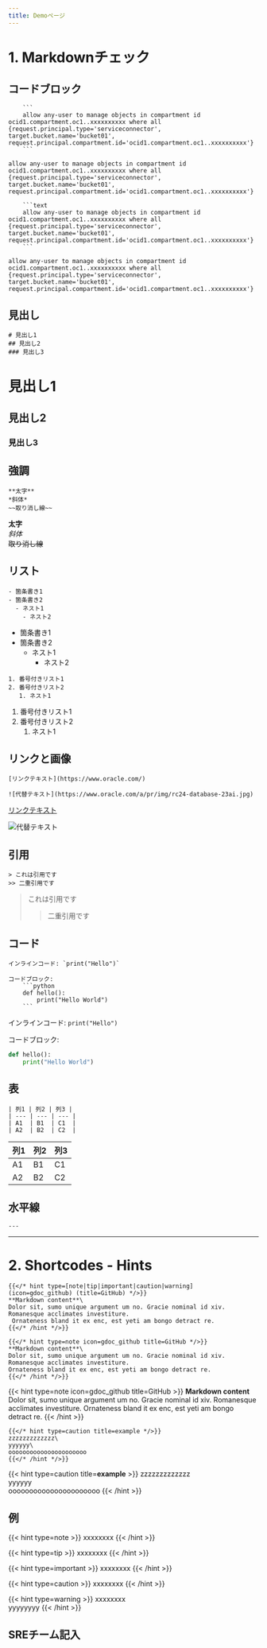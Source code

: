 ```yaml
---
title: Demoページ
---
```


# 1. Markdownチェック

## コードブロック
```
    ```
    allow any-user to manage objects in compartment id ocid1.compartment.oc1..xxxxxxxxxx where all {request.principal.type='serviceconnector', target.bucket.name='bucket01', request.principal.compartment.id='ocid1.compartment.oc1..xxxxxxxxxx'}
    ```
```

```
allow any-user to manage objects in compartment id ocid1.compartment.oc1..xxxxxxxxxx where all {request.principal.type='serviceconnector', target.bucket.name='bucket01', request.principal.compartment.id='ocid1.compartment.oc1..xxxxxxxxxx'}
```

```
    ```text
    allow any-user to manage objects in compartment id ocid1.compartment.oc1..xxxxxxxxxx where all {request.principal.type='serviceconnector', target.bucket.name='bucket01', request.principal.compartment.id='ocid1.compartment.oc1..xxxxxxxxxx'}
    ```
```

```text
allow any-user to manage objects in compartment id ocid1.compartment.oc1..xxxxxxxxxx where all {request.principal.type='serviceconnector', target.bucket.name='bucket01', request.principal.compartment.id='ocid1.compartment.oc1..xxxxxxxxxx'}
```



## 見出し
```
# 見出し1
## 見出し2
### 見出し3
```

# 見出し1
## 見出し2
### 見出し3

## 強調
```
**太字**
*斜体*
~~取り消し線~~
```

**太字**  
*斜体*  
~~取り消し線~~

## リスト
```
- 箇条書き1
- 箇条書き2
  - ネスト1
    - ネスト2
```

- 箇条書き1
- 箇条書き2
  - ネスト1
    - ネスト2

```
1. 番号付きリスト1
2. 番号付きリスト2
   1. ネスト1
```

1. 番号付きリスト1
2. 番号付きリスト2
   1. ネスト1

## リンクと画像
```
[リンクテキスト](https://www.oracle.com/)

![代替テキスト](https://www.oracle.com/a/pr/img/rc24-database-23ai.jpg)
```

[リンクテキスト](https://www.oracle.com/)

![代替テキスト](https://www.oracle.com/a/pr/img/rc24-database-23ai.jpg)


## 引用
```
> これは引用です
>> 二重引用です
```

> これは引用です
>> 二重引用です

## コード
```
インラインコード: `print("Hello")`

コードブロック:
    ```python
    def hello():
        print("Hello World")
    ```
```

インラインコード: `print("Hello")`

コードブロック:
```python
def hello():
    print("Hello World")
```

## 表
```
| 列1 | 列2 | 列3 |
| --- | --- | --- |
| A1  | B1  | C1  |
| A2  | B2  | C2  |
```

| 列1 | 列2 | 列3 |
| --- | --- | --- |
| A1  | B1  | C1  |
| A2  | B2  | C2  |



## 水平線
```
---
```

---


# 2. Shortcodes - Hints
```
{{</* hint type=[note|tip|important|caution|warning] (icon=gdoc_github) (title=GitHub) */>}}
**Markdown content**\
Dolor sit, sumo unique argument um no. Gracie nominal id xiv. Romanesque acclimates investiture.
 Ornateness bland it ex enc, est yeti am bongo detract re.
{{</* /hint */>}}
```

```
{{</* hint type=note icon=gdoc_github title=GitHub */>}}
**Markdown content**\
Dolor sit, sumo unique argument um no. Gracie nominal id xiv. Romanesque acclimates investiture.
Ornateness bland it ex enc, est yeti am bongo detract re.
{{</* /hint */>}}
```

{{< hint type=note icon=gdoc_github title=GitHub >}}
**Markdown content**\
Dolor sit, sumo unique argument um no. Gracie nominal id xiv. Romanesque acclimates investiture.
Ornateness bland it ex enc, est yeti am bongo detract re.
{{< /hint >}}

```
{{</* hint type=caution title=example */>}}
zzzzzzzzzzzzz\
yyyyyy\
oooooooooooooooooooooo
{{</* /hint */>}}
```
{{< hint type=caution title=**example** >}}
zzzzzzzzzzzzz\
yyyyyy\
oooooooooooooooooooooo
{{< /hint >}}

## 例

{{< hint type=note >}}
xxxxxxxx
{{< /hint >}}

{{< hint type=tip >}}
xxxxxxxx
{{< /hint >}}

{{< hint type=important >}}
xxxxxxxx
{{< /hint >}}

{{< hint type=caution >}}
xxxxxxxx
{{< /hint >}}

{{< hint type=warning >}}
xxxxxxxx  
yyyyyyyy
{{< /hint >}}

## SREチーム記入